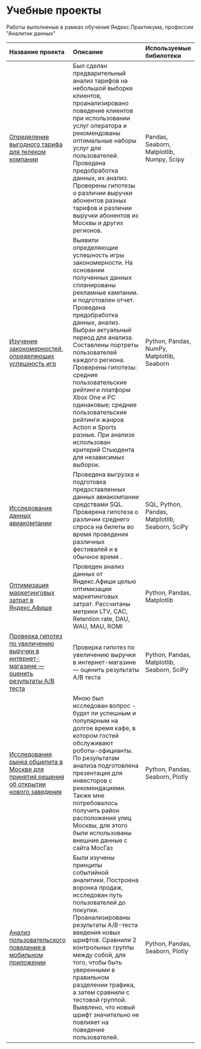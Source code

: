 # Учебные проекты 
Работы выполненые в рамках обучения Яндекс.Практикума, профессии "Аналитик данных"

| Название проекта | Описание | Используемые бибилотеки |
| :-------------------- | :--------------------- |:---------------------------|
| [Определение выгодного тарифа для телеком компании](https://github.com/lyutsiyaa/projects/tree/main/3_Статистический_анализ_данных)| Был сделан предварительный анализ тарифов на небольшой выборке клиентов, проанализировано поведение клиентов при использовании услуг оператора и рекомендованы оптимальные наборы услуг для пользователей. Проведена предобработка данных, их анализ. Проверены гипотезы о различии выручки абонентов разных тарифов и различии выручки абонентов из Москвы и других регионов. | Pandas, Seaborn, Matplotlib, Numpy, Scipy |
| [Изучение закономерностей, определяющих успешность игр](https://github.com/lyutsiyaa/projects/tree/main/4_Игры)| Выявили определяющие успешность игры закономерности. На основании полученных данных спланированы рекламные кампании. и подготовлен отчет. Проведена предобработка данных, анализ. Выбран актуальный период для анализа. Составлены портреты пользователей каждого региона. Проверены гипотезы: средние пользовательские рейтинги платформ Xbox One и PC одинаковые; средние пользовательские рейтинги жанров Action и Sports разные. При анализе использован критерий Стьюдента для независимых выборок. | Python, Pandas, NumPy, Matplotlib, Seaborn |
| [Исследование данных авиакомпании](https://github.com/lyutsiyaa/projects/tree/main/5_Сбор%20и%20хранение%20данных) | Проведена выгрузка и подготовка предоставленных данных авиакомпании средствами SQL. Проверена гипотеза о различии среднего спроса на билеты во время проведения различных фестивалей и в обычное время . | SQL, Python, Pandas, Matplotlib, Seaborn, SciPy |
| [Оптимизация маркетинговых затрат в Яндекс.Афише ](https://github.com/lyutsiyaa/projects/tree/main/6_Анализ%20бизнес%20показателей)| Проведен анализ данных от Яндекс.Афиши целью оптимизации маркетинговых затрат. Рассчитаны метрики LTV, CAC, Retention rate, DAU, WAU, MAU, ROMI | Python, Pandas, Matplotlib|
|[Проверка гипотез по увеличению выручки в интернет-магазине — оценить результаты A/B теста](https://github.com/lyutsiyaa/projects/tree/main/7_Принятие%20решений%20на%20%20основе%20данных)  | Проверка гипотез по увеличению выручки в интернет-магазине — оценить результаты A/B теста| Python, Pandas, Matplotlib, Seaborn, SciPy |
| [Исследования рынка общепита в Москве для принятия решения об открытии нового заведения](https://github.com/lyutsiyaa/projects/tree/main/8_Как%20рассказть%20историю%20с%20помощью%20данных)  | Мною был исследован вопрос - будет ли успешным и популярным на долгое время кафе, в котором гостей обслуживают роботы-официанты. По результатам анализа подготовлена презентация для инвесторов с рекомендациями. Также мне потребовалось получить район расположения улиц Москвы, для этого были использованы внешние данные с сайта МосГаз | Python, Pandas, Seaborn, Plotly |
| [Анализ пользовательского поведения в мобильном приложении](https://github.com/lyutsiyaa/projects/tree/main/8_Как%20рассказть%20историю%20с%20помощью%20данных)  | Были изучены принципы событийной аналитики. Построена воронка продаж, исследован путь пользователей до покупки. Проанализированы результаты A/B-теста введения новых шрифтов. Сравнили 2 контрольных группы между собой, для того, чтобы быть уверенными в правильном разделении трафика, а затем сравнили с тестовой группой. Выявлено, что новый шрифт значительно не повлияет на поведение пользователей. | Python, Pandas, Seaborn, Plotly |